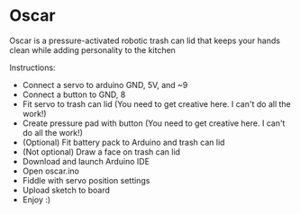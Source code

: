 # Oscar
Oscar is a pressure-activated robotic trash can lid that keeps your hands clean while adding personality to the kitchen

Instructions:
- Connect a servo to arduino GND, 5V, and ~9
- Connect a button to GND, 8
- Fit servo to trash can lid (You need to get creative here. I can't do all the work!)
- Create pressure pad with button (You need to get creative here. I can't do all the work!)
- (Optional) Fit battery pack to Arduino and trash can lid
- (Not optional) Draw a face on trash can lid
- Download and launch Arduino IDE
- Open oscar.ino
- Fiddle with servo position settings
- Upload sketch to board
- Enjoy :)
